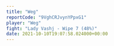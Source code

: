 ```yaml
---
title: "Weg"
reportCode: "9VghCRJvynYPpxG1"
player: "Weg"
fight: "Lady Vashj - Wipe 7 (48%)"
date: 2021-10-10T19:07:58.024000+00:00
---
```

